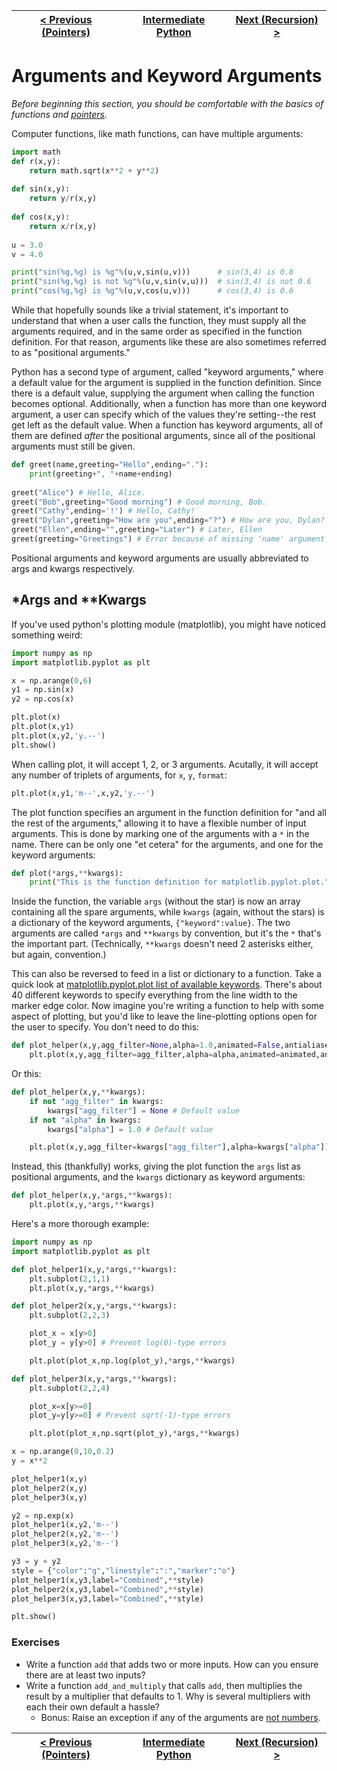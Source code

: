 |[< Previous (Pointers)](../pointers.md) | [Intermediate Python](../README.md)| [Next (Recursion) >](recursion.md) |
|----|----|----|

# Arguments and Keyword Arguments

_Before beginning this section, you should be comfortable with the basics of functions and [pointers](../pointers.md)._

Computer functions, like math functions, can have multiple arguments:

```python
import math
def r(x,y):
    return math.sqrt(x**2 + y**2)
    
def sin(x,y):
    return y/r(x,y)
    
def cos(x,y):
    return x/r(x,y)
    
u = 3.0
v = 4.0

print("sin(%g,%g) is %g"%(u,v,sin(u,v)))      # sin(3,4) is 0.8
print("sin(%g,%g) is not %g"%(u,v,sin(v,u)))  # sin(3,4) is not 0.6
print("cos(%g,%g) is %g"%(u,v,cos(u,v)))      # cos(3,4) is 0.6
```

While that hopefully sounds like a trivial statement, it's important to understand that when a user calls the function, they must supply all the arguments required, and in the same order as specified in the function definition.
For that reason, arguments like these are also sometimes referred to as "positional arguments."

Python has a second type of argument, called "keyword arguments," where a default value for the argument is supplied in the function definition. Since there is a default value, supplying the argument when calling the function becomes optional.
Additionally, when a function has more than one keyword argument, a user can specify which of the values they're setting--the rest get left as the default value.
When a function has keyword arguments, all of them are defined _after_ the positional arguments, since all of the positional arguments must still be given.

```python
def greet(name,greeting="Hello",ending="."):
    print(greeting+", "+name+ending)
    
greet("Alice") # Hello, Alice.
greet("Bob",greeting="Good morning") # Good morning, Bob.
greet("Cathy",ending='!') # Hello, Cathy!
greet("Dylan",greeting="How are you",ending="?") # How are you, Dylan?
greet("Ellen",ending="",greeting="Later") # Later, Ellen
greet(greeting="Greetings") # Error because of missing 'name' argument
```

Positional arguments and keyword arguments are usually abbreviated to args and kwargs respectively.

## *Args and **Kwargs

If you've used python's plotting module (matplotlib), you might have noticed something weird:
```python
import numpy as np
import matplotlib.pyplot as plt

x = np.arange(0,6)
y1 = np.sin(x)
y2 = np.cos(x)

plt.plot(x)
plt.plot(x,y1)
plt.plot(x,y2,'y.--')
plt.show()
```
When calling plot, it will accept 1, 2, or 3 arguments. Acutally, it will accept any number of triplets of arguments, for `x`, `y`, `format`:
```python
plt.plot(x,y1,'m--',x,y2,'y.--')

```
The plot function specifies an argument in the function definition for "and all the rest of the arguments," allowing it to have a flexible number of input arguments.
This is done by marking one of the arguments with a `*` in the name. There can be only one "et cetera" for the arguments, and one for the keyword arguments:
```python
def plot(*args,**kwargs):
	print("This is the function definition for matplotlib.pyplot.plot.")
```
Inside the function, the variable `args` (without the star) is now an array containing all the spare arguments, while `kwargs` (again, without the stars) is a dictionary of the keyword arguments, `{"keyword":value}`.
The two arguments are called `*args` and `**kwargs` by convention, but it's the `*` that's the important part. (Technically, `**kwargs` doesn't need 2 asterisks either, but again, convention.)

This can also be reversed to feed in a list or dictionary to a function. Take a quick look at [matplotlib.pyplot.plot list of available keywords](https://matplotlib.org/api/pyplot_api.html#matplotlib.pyplot.plot).
There's about 40 different keywords to specify everything from the line width to the marker edge color. Now imagine you're writing a function to help with some aspect of plotting, but you'd like to leave the line-plotting options open for the user to specify.
You don't need to do this:
```python
def plot_helper(x,y,agg_filter=None,alpha=1.0,animated=False,antialiased=True,axes=None,clip_on=False,clip_path=None,color='you get the idea'):
    plt.plot(x,y,agg_filter=agg_filter,alpha=alpha,animated=animated,antialiased='honestly, I quit midway through writing this out')
```
Or this:
```python
def plot_helper(x,y,**kwargs):
    if not "agg_filter" in kwargs:
        kwargs["agg_filter"] = None # Default value
    if not "alpha" in kwargs:
        kwargs["alpha"] = 1.0 # Default value

    plt.plot(x,y,agg_filter=kwargs["agg_filter"],alpha=kwargs["alpha"]) # Now do this for all 42 possible keywords 
```
Instead, this (thankfully) works, giving the plot function the `args` list as positional arguments, and the `kwargs` dictionary as keyword arguments:
```python
def plot_helper(x,y,*args,**kwargs):
    plt.plot(x,y,*args,**kwargs)
```
Here's a more thorough example:
```python
import numpy as np
import matplotlib.pyplot as plt

def plot_helper1(x,y,*args,**kwargs):
    plt.subplot(2,1,1)
    plt.plot(x,y,*args,**kwargs)

def plot_helper2(x,y,*args,**kwargs):
    plt.subplot(2,2,3)

    plot_x = x[y>0]
    plot_y = y[y>0] # Prevent log(0)-type errors

    plt.plot(plot_x,np.log(plot_y),*args,**kwargs)

def plot_helper3(x,y,*args,**kwargs):
    plt.subplot(2,2,4)

    plot_x=x[y>=0]
    plot_y=y[y>=0] # Prevent sqrt(-1)-type errors

    plt.plot(plot_x,np.sqrt(plot_y),*args,**kwargs)

x = np.arange(0,10,0.2)
y = x**2

plot_helper1(x,y)
plot_helper2(x,y)
plot_helper3(x,y)

y2 = np.exp(x)
plot_helper1(x,y2,'m--')
plot_helper2(x,y2,'m--')
plot_helper3(x,y2,'m--')

y3 = y + y2
style = {"color":"g","linestyle":":","marker":"o"}
plot_helper1(x,y3,label="Combined",**style)
plot_helper2(x,y3,label="Combined",**style)
plot_helper3(x,y3,label="Combined",**style)

plt.show()
```

### Exercises
- Write a function `add` that adds two or more inputs. How can you ensure there are at least two inputs?
- Write a function `add_and_multiply` that calls `add`, then multiplies the result by a multiplier that defaults to 1. Why is several multipliers with each their own default a hassle?
  - Bonus: Raise an exception if any of the arguments are [not numbers](https://stackoverflow.com/questions/3441358/what-is-the-most-pythonic-way-to-check-if-an-object-is-a-number).

|[< Previous (Pointers)](../pointers.md) | [Intermediate Python](../README.md)| [Next (Recursion) >](recursion.md) |
|----|----|----|